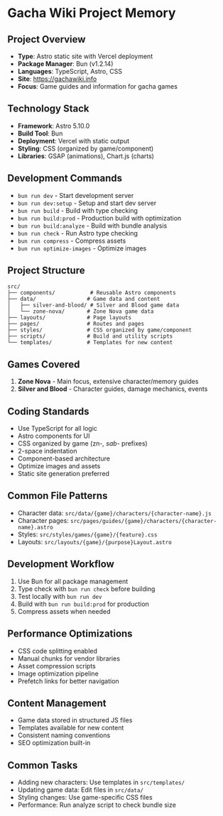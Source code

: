 # Gacha Wiki Project Memory

## Project Overview
- **Type**: Astro static site with Vercel deployment
- **Package Manager**: Bun (v1.2.14)
- **Languages**: TypeScript, Astro, CSS
- **Site**: https://gachawiki.info
- **Focus**: Game guides and information for gacha games

## Technology Stack
- **Framework**: Astro 5.10.0
- **Build Tool**: Bun
- **Deployment**: Vercel with static output
- **Styling**: CSS (organized by game/component)
- **Libraries**: GSAP (animations), Chart.js (charts)

## Development Commands
- `bun run dev` - Start development server
- `bun run dev:setup` - Setup and start dev server
- `bun run build` - Build with type checking
- `bun run build:prod` - Production build with optimization
- `bun run build:analyze` - Build with bundle analysis
- `bun run check` - Run Astro type checking
- `bun run compress` - Compress assets
- `bun run optimize-images` - Optimize images

## Project Structure
```
src/
├── components/           # Reusable Astro components
├── data/                # Game data and content
│   ├── silver-and-blood/ # Silver and Blood game data
│   └── zone-nova/       # Zone Nova game data
├── layouts/             # Page layouts
├── pages/               # Routes and pages
├── styles/              # CSS organized by game/component
├── scripts/             # Build and utility scripts
└── templates/           # Templates for new content
```

## Games Covered
1. **Zone Nova** - Main focus, extensive character/memory guides
2. **Silver and Blood** - Character guides, damage mechanics, events

## Coding Standards
- Use TypeScript for all logic
- Astro components for UI
- CSS organized by game (zn-*, sab-* prefixes)
- 2-space indentation
- Component-based architecture
- Optimize images and assets
- Static site generation preferred

## Common File Patterns
- Character data: `src/data/{game}/characters/{character-name}.js`
- Character pages: `src/pages/guides/{game}/characters/{character-name}.astro`
- Styles: `src/styles/games/{game}/{feature}.css`
- Layouts: `src/layouts/{game}/{purpose}Layout.astro`

## Development Workflow
1. Use Bun for all package management
2. Type check with `bun run check` before building
3. Test locally with `bun run dev`
4. Build with `bun run build:prod` for production
5. Compress assets when needed

## Performance Optimizations
- CSS code splitting enabled
- Manual chunks for vendor libraries
- Asset compression scripts
- Image optimization pipeline
- Prefetch links for better navigation

## Content Management
- Game data stored in structured JS files
- Templates available for new content
- Consistent naming conventions
- SEO optimization built-in

## Common Tasks
- Adding new characters: Use templates in `src/templates/`
- Updating game data: Edit files in `src/data/`
- Styling changes: Use game-specific CSS files
- Performance: Run analyze script to check bundle size
